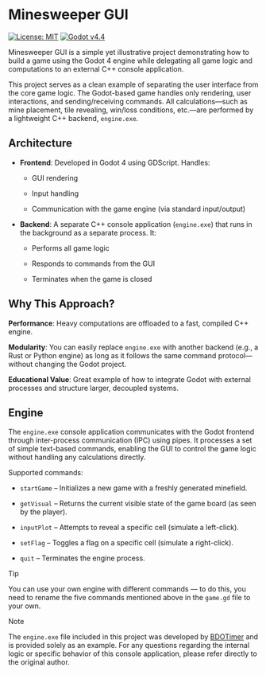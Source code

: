 # Minesweeper GUI

[![License: MIT](https://img.shields.io/badge/license-MIT-blue.svg)](https://opensource.org/licenses/MIT)
[![Godot v4.4](https://img.shields.io/badge/Godot-v4.4-blue.svg)](https://godotengine.org/)

Minesweeper GUI is a simple yet illustrative project demonstrating how to build a game using the Godot 4 engine while delegating all game logic and computations to an external C++ console application.

This project serves as a clean example of separating the user interface from the core game logic. The Godot-based game handles only rendering, user interactions, and sending/receiving commands. All calculations—such as mine placement, tile revealing, win/loss conditions, etc.—are performed by a lightweight C++ backend, `engine.exe`.

## Architecture
- **Frontend**: Developed in Godot 4 using GDScript. Handles:

  - GUI rendering

  - Input handling

  - Communication with the game engine (via standard input/output)

- **Backend**: A separate C++ console application (`engine.exe`) that runs in the background as a separate process. It:

  - Performs all game logic

  - Responds to commands from the GUI

  - Terminates when the game is closed

## Why This Approach?
**Performance**: Heavy computations are offloaded to a fast, compiled C++ engine.

**Modularity**: You can easily replace `engine.exe` with another backend (e.g., a Rust or Python engine) as long as it follows the same command protocol—without changing the Godot project.

**Educational Value**: Great example of how to integrate Godot with external processes and structure larger, decoupled systems.

## Engine
The `engine.exe` console application communicates with the Godot frontend through inter-process communication (IPC) using pipes. It processes a set of simple text-based commands, enabling the GUI to control the game logic without handling any calculations directly. 

Supported commands:

- `startGame` – Initializes a new game with a freshly generated minefield.

- `getVisual` – Returns the current visible state of the game board (as seen by the player).

- `inputPlot` – Attempts to reveal a specific cell (simulate a left-click).

- `setFlag` – Toggles a flag on a specific cell (simulate a right-click).

- `quit` – Terminates the engine process.

> [!TIP]
> You can use your own engine with different commands — to do this, you need to rename the five commands mentioned above in the `game.gd` file to your own.

> [!NOTE]
> The `engine.exe` file included in this project was developed by [BDOTimer](https://github.com/BDOTimer) and is provided solely as an example. For any questions regarding the internal logic or specific behavior of this console application, please refer directly to the original author.
